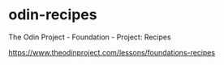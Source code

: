 # odin-recipes

The Odin Project - Foundation - Project: Recipes

https://www.theodinproject.com/lessons/foundations-recipes
